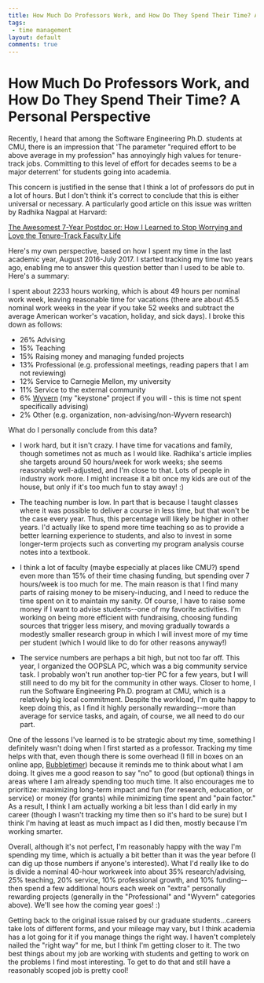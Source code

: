 ```yaml
---
title: How Much Do Professors Work, and How Do They Spend Their Time? A Personal Perspective
tags:
 - time management
layout: default
comments: true
---
```




How Much Do Professors Work, and How Do They Spend Their Time? A Personal Perspective
=====================================================================================

Recently, I heard that among the Software Engineering Ph.D. students at CMU, there is an impression that 'The parameter "required effort to be above average in my profession" has annoyingly high values for tenure-track jobs. Committing to this level of effort for decades seems to be a major deterrent' for students going into academia.

This concern is justified in the sense that I think a lot of professors do put in a lot of hours.  But I don't think it's correct to conclude that this is
either universal or necessary.  A particularly good article on this issue was written by Radhika Nagpal at Harvard:

[The Awesomest 7-Year Postdoc or: How I Learned to Stop Worrying and Love the Tenure-Track Faculty Life](https://blogs.scientificamerican.com/guest-blog/the-awesomest-7-year-postdoc-or-how-i-learned-to-stop-worrying-and-love-the-tenure-track-faculty-life/)

Here's my own perspective, based on how I spent my time in the last academic year, August 2016-July 2017.
I started tracking my time two years ago, enabling me to answer this question better than I used to be able to.  Here's a summary:

I spent about 2233 hours working, which is about 49 hours per nominal
work week, leaving reasonable time for vacations (there are about 45.5
nominal work weeks in the year if you take 52 weeks and subtract the
average American worker's vacation, holiday, and sick days).  I broke
this down as follows:

* 26% Advising 
* 15% Teaching
* 15% Raising money and managing funded projects
* 13% Professional (e.g. professional meetings, reading papers that I am not reviewing)
* 12% Service to Carnegie Mellon, my university
* 11% Service to the external community
* 6% [Wyvern](https://github.com/wyvernlang/wyvern/wiki/Wyvern:-A-Language-for-Usable-Design-Driven-Assurance) (my "keystone" project if you will - this is time not spent specifically advising)
* 2% Other (e.g. organization, non-advising/non-Wyvern research)

What do I personally conclude from this data?

* I work hard, but it isn't crazy.  I have time for vacations and
family, though sometimes not as much as I would like.  Radhika's
article implies she targets around 50 hours/week for work weeks; she
seems reasonably well-adjusted, and I'm close to that.  Lots of people
in industry work more.  I might increase it a bit once my kids are out of
the house, but only if it's too much fun to stay away! :)

* The teaching number is low.  In part that is because I taught classes where it was possible to deliver a course in less time, but that won't be the case every year.  Thus, this percentage will likely be higher in other years.  I'd actually like to spend more time teaching so as to provide a better learning experience to students, and also to invest in some longer-term projects such as converting my program analysis course notes into a textbook.

* I think a lot of faculty (maybe especially at places like CMU?) spend even more than 15% of their time chasing funding, but spending over 7 hours/week is too much for me.  The main reason is that I find many parts of raising money to be misery-inducing, and I need to reduce the time spent on it to maintain my sanity.  Of course, I have to raise some money if I want to advise students--one of my favorite activities.  I'm working on being more efficient with fundraising, choosing funding sources that trigger less misery, and moving gradually towards a modestly smaller research group in which I will invest more of my time per student (which I would like to do for other reasons anyway!)

* The service numbers are perhaps a bit high, but not too far off.  This year, I organized the OOPSLA PC, which was a big community service task.  I probably won't run another top-tier PC for a few years, but I will still need to do my bit for the community in other ways.  Closer to home, I run the Software Engineering Ph.D. program at CMU, which is a relatively big local commitment.  Despite the workload, I'm quite happy to keep doing this, as I find it highly personally rewarding--more than average for service tasks, and again, of course, we all need to do our part.

One of the lessons I've learned is to be strategic about my time,
something I definitely wasn't doing when I first started as a
professor.  Tracking my time helps with that, even though there is
some overhead (I fill in boxes on an online app, [Bubbletimer](http://bubbletimer.com/)) because
it reminds me to think about what I am doing.  It gives me a good
reason to say "no" to good (but optional) things in areas where I am
already spending too much time.  It also encourages me to prioritize:
maximizing long-term impact and fun (for research, education, or
service) or money (for grants) while minimizing time spent and "pain
factor."  As a result, I think I am actually working a bit less than I
did early in my career (though I wasn't tracking my time then so it's
hard to be sure) but I think I'm having at least as much impact as I
did then, mostly because I'm working smarter.

Overall, although it's not perfect, I'm reasonably happy with the way I'm spending my time, which is actually a bit better than it was the year before (I can dig up those numbers if anyone's interested).  What I'd really like to do is divide a nominal 40-hour workweek into about 35% research/advising, 25% teaching, 20% service, 10% professional growth, and 10% funding--then spend a few additional hours each week on "extra" personally rewarding projects (generally in the "Professional" and "Wyvern" categories above).  We'll see how the coming year goes! :)

Getting back to the original issue raised by our graduate students...careers take lots of different forms, and your mileage may vary, but I
think academia has a lot going for it if you manage things the right
way.  I haven't completely nailed the "right way" for me, but I think I'm getting closer to it.
The two best things about my job are working with
students and getting to work on the problems I find most interesting.
To get to do that and still have a reasonably scoped job is pretty cool!

